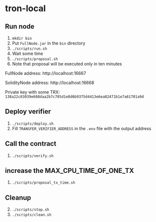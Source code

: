 # tron-local

## Run node
1. `mkdir bin`
2. Put `FullNode.jar` in the `bin` directory
3. `./scripts/run.sh`
4. Wait some time
5. `./scripts/proposal.sh`
6. Note that proposal will be executed only in ten minutes

FullNode address: http://localhost:16667

SolidityNode address: http://localhost:16668

Private key with some TRX: `138a22c03039e688daa2b7c785d1e8d6b9375d4413e6ea82471b1e7a61701a9d`

## Deploy verifier
1. `./scripts/deploy.sh`
2. Fill `TRANSFER_VERIFIER_ADDRESS` in the `.env` file with the output address

## Call the contract
1. `./scripts/verify.sh`


## increase the MAX_CPU_TIME_OF_ONE_TX
1. `./scripts/proposal_tx_time.sh`


## Cleanup
2. `./scripts/stop.sh`
3. `./scripts/clean.sh`
